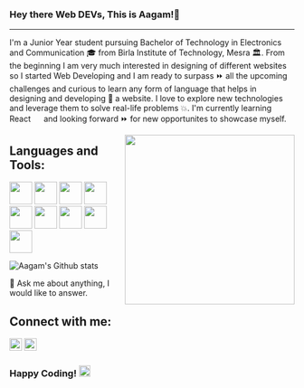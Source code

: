 ### Hey there Web DEVs, This is Aagam!👋
<hr />

I'm a Junior Year student pursuing Bachelor of Technology in Electronics and Communication 🎓 from Birla Institute of Technology, Mesra 🏛. From the beginning I am very much interested in designing of different websites so I started Web Developing and I am ready to surpass ⏩ all the upcoming challenges and curious to learn any form of language that helps in designing and developing 🔨 a website. I love to explore new technologies and leverage them to solve real-life problems 💥. I'm currently learning React <img height="15" src="https://cdn.worldvectorlogo.com/logos/react.svg"> and looking forward ⏩ for new opportunites to showcase myself.

<img align="right" height="300px" width="300px" src="https://images.unsplash.com/photo-1507238691740-187a5b1d37b8?ixlib=rb-1.2.1&auto=format&fit=crop&w=393&q=80">

## Languages and Tools:

<code><img height="40" src="https://cdn.worldvectorlogo.com/logos/html-5.svg"></code>
<code><img height="40" src="https://cdn.worldvectorlogo.com/logos/css3.svg"></code>
<code><img height="40" src="https://cdn.worldvectorlogo.com/logos/javascript.svg"></code>
<code><img height="40" src="https://cdn.worldvectorlogo.com/logos/nodejs.svg"></code>
<code><img height="40" src="https://cdn.worldvectorlogo.com/logos/visual-studio-code-1.svg"></code>
<code><img height="40" src="https://cdn.svgporn.com/logos/c.svg"></code>
<code><img height="40" src="https://cdn.svgporn.com/logos/python.svg"></code>
<code><img height="40" src="https://upload.wikimedia.org/wikipedia/commons/thumb/2/21/Matlab_Logo.png/667px-Matlab_Logo.png"></code>
<code><img height="40" src="https://cdn.worldvectorlogo.com/logos/office-1.svg"></code>

![Aagam's Github stats](https://github-readme-stats.vercel.app/api?username=Aagam-Jain-113&show_icons=true&hide_border=true)

💬 Ask me about anything, I would like to answer.

## Connect with me:

<a href="mailto:aagamjain113@gmail.com"><img alt="Aagam's Gmail" width="22px" src="https://cdn.worldvectorlogo.com/logos/gmail-icon.svg" /></a> 
<a href="https://www.linkedin.com/in/aagam-jain-b5760619a/"><img alt="Aagam's Linkdein" width="22px" src="https://cdn.worldvectorlogo.com/logos/linkedin-icon.svg" /></a>

### Happy Coding! <img height="20" src="https://cdn.worldvectorlogo.com/logos/smile-2.svg">


<!--
**Aagam-Jain-113/Aagam-Jain-113** is a ✨ _special_ ✨ repository because its `README.md` (this file) appears on your GitHub profile.

Here are some ideas to get you started:

- 🔭 I’m currently working on ...
- 🌱 I’m currently learning ...
- 👯 I’m looking to collaborate on ...
- 🤔 I’m looking for help with ...
- 💬 Ask me about ...
- 📫 How to reach me: ...
- 😄 Pronouns: ...
- ⚡ Fun fact: ...
-->
